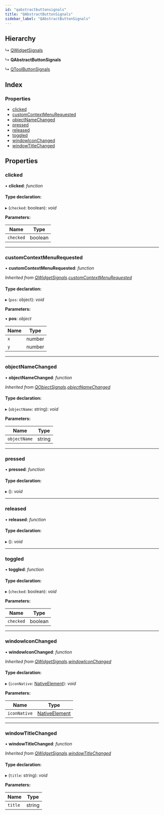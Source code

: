 ```yaml
---
id: "qabstractbuttonsignals"
title: "QAbstractButtonSignals"
sidebar_label: "QAbstractButtonSignals"
---
```


## Hierarchy

  ↳ [QWidgetSignals](qwidgetsignals.md)

  ↳ **QAbstractButtonSignals**

  ↳ [QToolButtonSignals](qtoolbuttonsignals.md)

## Index

### Properties

* [clicked](qabstractbuttonsignals.md#clicked)
* [customContextMenuRequested](qabstractbuttonsignals.md#customcontextmenurequested)
* [objectNameChanged](qabstractbuttonsignals.md#objectnamechanged)
* [pressed](qabstractbuttonsignals.md#pressed)
* [released](qabstractbuttonsignals.md#released)
* [toggled](qabstractbuttonsignals.md#toggled)
* [windowIconChanged](qabstractbuttonsignals.md#windowiconchanged)
* [windowTitleChanged](qabstractbuttonsignals.md#windowtitlechanged)

## Properties

###  clicked

• **clicked**: *function*

#### Type declaration:

▸ (`checked`: boolean): *void*

**Parameters:**

Name | Type |
------ | ------ |
`checked` | boolean |

___

###  customContextMenuRequested

• **customContextMenuRequested**: *function*

*Inherited from [QWidgetSignals](qwidgetsignals.md).[customContextMenuRequested](qwidgetsignals.md#customcontextmenurequested)*

#### Type declaration:

▸ (`pos`: object): *void*

**Parameters:**

▪ **pos**: *object*

Name | Type |
------ | ------ |
`x` | number |
`y` | number |

___

###  objectNameChanged

• **objectNameChanged**: *function*

*Inherited from [QObjectSignals](qobjectsignals.md).[objectNameChanged](qobjectsignals.md#objectnamechanged)*

#### Type declaration:

▸ (`objectName`: string): *void*

**Parameters:**

Name | Type |
------ | ------ |
`objectName` | string |

___

###  pressed

• **pressed**: *function*

#### Type declaration:

▸ (): *void*

___

###  released

• **released**: *function*

#### Type declaration:

▸ (): *void*

___

###  toggled

• **toggled**: *function*

#### Type declaration:

▸ (`checked`: boolean): *void*

**Parameters:**

Name | Type |
------ | ------ |
`checked` | boolean |

___

###  windowIconChanged

• **windowIconChanged**: *function*

*Inherited from [QWidgetSignals](qwidgetsignals.md).[windowIconChanged](qwidgetsignals.md#windowiconchanged)*

#### Type declaration:

▸ (`iconNative`: [NativeElement](../globals.md#nativeelement)): *void*

**Parameters:**

Name | Type |
------ | ------ |
`iconNative` | [NativeElement](../globals.md#nativeelement) |

___

###  windowTitleChanged

• **windowTitleChanged**: *function*

*Inherited from [QWidgetSignals](qwidgetsignals.md).[windowTitleChanged](qwidgetsignals.md#windowtitlechanged)*

#### Type declaration:

▸ (`title`: string): *void*

**Parameters:**

Name | Type |
------ | ------ |
`title` | string |
